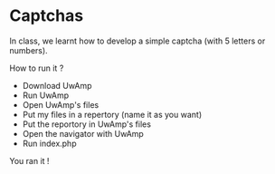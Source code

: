# Captchas
In class, we learnt how to develop a simple captcha (with 5 letters or numbers).

How to run it ?

- Download UwAmp
- Run UwAmp
- Open UwAmp's files
- Put my files in a repertory (name it as you want)
- Put the reportory in UwAmp's files
- Open the navigator with UwAmp
- Run index.php

You ran it !
